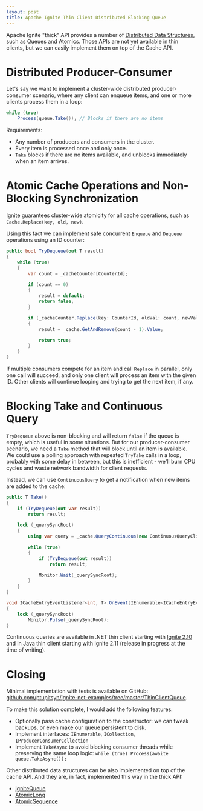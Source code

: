 ```yaml
---
layout: post
title: Apache Ignite Thin Client Distributed Blocking Queue
---
```


Apache Ignite "thick" API provides a number of [Distributed Data Structures](https://ignite.apache.org/features/datastructures.html), such as Queues and Atomics. Those APIs are not yet available in thin clients, but we can easily implement them on top of the Cache API.     


# Distributed Producer-Consumer

Let's say we want to implement a cluster-wide distributed producer-consumer scenario, where any client can enqueue items,
and one or more clients process them in a loop:

```cs
while (true)
    Process(queue.Take()); // Blocks if there are no items
```

Requirements:
* Any number of producers and consumers in the cluster.
* Every item is processed once and only once.
* `Take` blocks if there are no items available, and unblocks immediately when an item arrives.


# Atomic Cache Operations and Non-Blocking Synchronization

Ignite guarantees cluster-wide atomicity for all cache operations, such as `Cache.Replace(key, old, new)`.

Using this fact we can implement safe concurrent `Enqueue` and `Dequeue` operations using an ID counter:

```cs
public bool TryDequeue(out T result)
{
    while (true)
    {
        var count = _cacheCounter[CounterId];

        if (count == 0)
        {
            result = default;
            return false;
        }

        if (_cacheCounter.Replace(key: CounterId, oldVal: count, newVal: count - 1))
        {
            result = _cache.GetAndRemove(count - 1).Value;

            return true;
        }
    }
}
```

If multiple consumers compete for an item and call `Replace` in parallel, only one call will succeed, and only one client will process an item with the given ID.
Other clients will continue looping and trying to get the next item, if any.


# Blocking Take and Continuous Query

`TryDequeue` above is non-blocking and will return `false` if the queue is empty, which is useful in some situations.
But for our producer-consumer scenario, we need a `Take` method that will block until an item is available.
We could use a polling approach with repeated `TryTake` calls in a loop, probably with some delay in between, but this is inefficient - we'll burn CPU cycles and waste network bandwidth for client requests.

Instead, we can use `ContinuousQuery` to get a notification when new items are added to the cache:

```cs
public T Take()
{
    if (TryDequeue(out var result))
        return result;

    lock (_querySyncRoot)
    {
        using var query = _cache.QueryContinuous(new ContinuousQueryClient<int, T>(this));

        while (true)
        {
            if (TryDequeue(out result))
                return result;

            Monitor.Wait(_querySyncRoot);
        }
    }
}

void ICacheEntryEventListener<int, T>.OnEvent(IEnumerable<ICacheEntryEvent<int, T>> evts)
{
    lock (_querySyncRoot)
        Monitor.Pulse(_querySyncRoot);
}
```

Continuous queries are available in .NET thin client starting with [Ignite 2.10](https://ptupitsyn.github.io/Whats-New-In-Ignite-Net-2.10/) and in Java thin client starting with Ignite 2.11 (release in progress at the time of writing). 

# Closing

Minimal implementation with tests is available on GitHub: [github.com/ptupitsyn/ignite-net-examples/tree/master/ThinClientQueue](https://github.com/ptupitsyn/ignite-net-examples/tree/master/ThinClientQueue).

To make this solution complete, I would add the following features:

* Optionally pass cache configuration to the constructor: we can tweak backups, or even make our queue persistent to disk. 
* Implement interfaces: `IEnumerable`, `ICollection`, `IProducerConsumerCollection`
* Implement `TakeAsync` to avoid blocking consumer threads while preserving the same loop logic: `while (true) Process(awaite queue.TakeAsync());`

Other distributed data structures can be also implemented on top of the cache API. And they are, in fact, implemented this way in the thick API:

* [IgniteQueue](https://github.com/apache/ignite/blob/master/modules/core/src/main/java/org/apache/ignite/internal/processors/datastructures/GridAtomicCacheQueueImpl.java)
* [AtomicLong](https://github.com/apache/ignite/blob/master/modules/core/src/main/java/org/apache/ignite/internal/processors/datastructures/GridCacheAtomicLongImpl.java)
* [AtomicSequence](https://github.com/apache/ignite/blob/master/modules/core/src/main/java/org/apache/ignite/internal/processors/datastructures/GridCacheAtomicSequenceImpl.java) 
